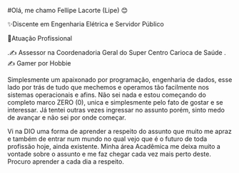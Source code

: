#Olá, me chamo Fellipe Lacorte (Lipe) 😊

✨Discente em Engenharia Elétrica e Servidor Público

📝Atuação Profissional

  .✍ Assessor na Coordenadoria Geral do Super Centro Carioca de Saúde
  .✍ Gamer por Hobbie

Simplesmente um apaixonado por programação, engenharia de dados, esse lado por trás de tudo que mechemos e operamos tão facilmente nos sistemas operacionais e afins.
Não sei nada e estou começando do completo marco ZERO (0), unica e simplesmente pelo fato de gostar e se interessar. Já tentei outras vezes ingressar no assunto porém, sinto medo de avançar e não sei por onde começar.


Vi na DIO uma forma de aprender a respeito do assunto que muito me apraz e também de entrar num mundo no qual vejo que é o futuro de toda profissão hoje, ainda existente.
Minha área Acadêmica me deixa muito a vontade sobre o assunto e me faz chegar cada vez mais perto deste. Procuro aprender a cada dia a respeito.
